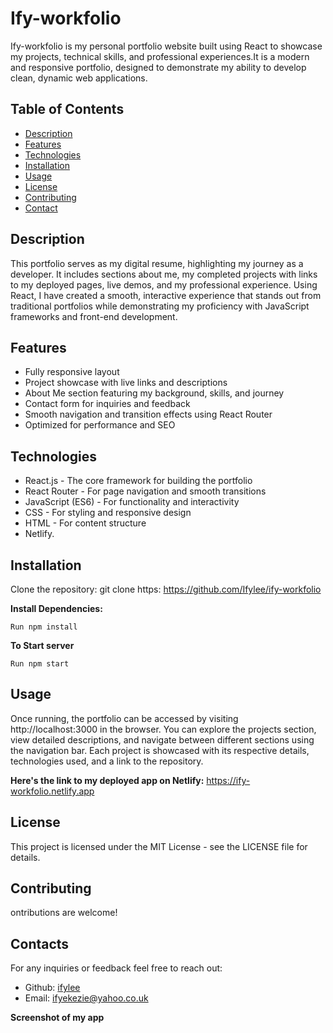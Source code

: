 # Ify-workfolio
Ify-workfolio is my personal portfolio website built using React to showcase my projects, technical skills, and professional experiences.It is a modern and responsive portfolio, designed  to demonstrate my ability to develop clean, dynamic web applications.

## Table of Contents
- [Description](#description)
- [Features](#features)
- [Technologies](#technologies)
- [Installation](#installation)
- [Usage](#usage)
- [License](#license)
- [Contributing](#contributing)
- [Contact](#contact)


## Description
This portfolio serves as my digital resume, highlighting my journey as a developer. It includes sections about me, my completed projects with links to my deployed pages, live demos, and my professional experience. Using React, I have created a smooth, interactive experience that stands out from traditional portfolios while demonstrating my proficiency with JavaScript frameworks and front-end development.

## Features
- Fully responsive layout
- Project showcase with live links and descriptions
- About Me section featuring my background, skills, and journey
- Contact form for inquiries and feedback
- Smooth navigation and transition effects using React Router
- Optimized for performance and SEO

## Technologies
- React.js - The core framework for building the portfolio
- React Router - For page navigation and smooth transitions
- JavaScript (ES6) - For functionality and interactivity
- CSS - For styling and responsive design
- HTML - For content structure
- Netlify.

## Installation
Clone the repository:
git clone https: https://github.com/Ifylee/ify-workfolio

**Install Dependencies:**
```
Run npm install

```
**To Start server**
```
Run npm start

```

## Usage
Once running, the portfolio can be accessed by visiting http://localhost:3000 in the browser. You can explore the projects section, view detailed descriptions, and navigate between different sections using the navigation bar. Each project is showcased with its respective details, technologies used, and a link to the repository.

**Here's the link to my deployed app on Netlify:**
https://ify-workfolio.netlify.app

## License
This project is licensed under the MIT License - see the LICENSE file for details.

## Contributing
ontributions are welcome!

## Contacts

For any inquiries or feedback feel free to reach out: 
- Github: [ifylee](https://github.com/Ifylee/ify-workfolio)
- Email: [ifyekezie@yahoo.co.uk](mailto:ifyekezie@yahoo.co.uk)

**Screenshot of my app**
